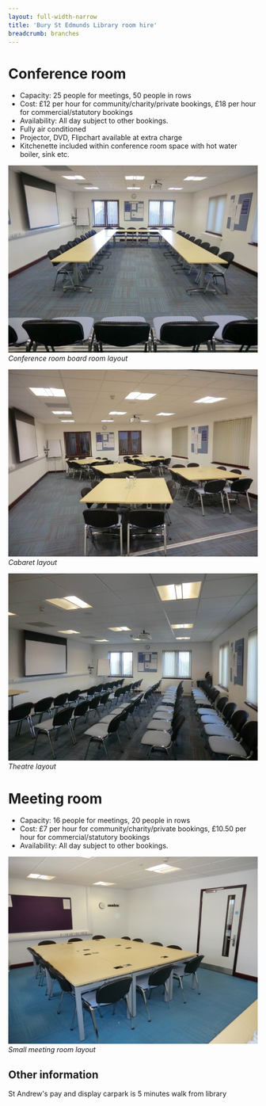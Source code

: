 ```yaml
---
layout: full-width-narrow
title: 'Bury St Edmunds Library room hire'
breadcrumb: branches
---
```

# Conference room

* Capacity: 25 people for meetings, 50 people in rows
* Cost: £12 per hour for community/charity/private bookings, £18 per hour for commercial/statutory bookings
* Availability: All day subject to other bookings.
* Fully air conditioned
* Projector, DVD, Flipchart available at extra charge
* Kitchenette included within conference room space with hot water boiler, sink etc.

![Conference room board room layout](/images/article/bury-board-room-layout.jpg)
*Conference room board room layout*

![Cabaret layout](/images/article/bury-cabaret-layout.jpg)
*Cabaret layout*

![Theatre layout](/images/article/bury-theatre-layout.jpg)
*Theatre layout*

# Meeting room

* Capacity: 16 people for meetings, 20 people in rows
* Cost: £7 per hour for community/charity/private bookings, £10.50 per hour for commercial/statutory bookings
* Availability: All day subject to other bookings.

![Small meeting room layout](/images/article/bury-small-meeting-room.jpg)
*Small meeting room layout*

## Other information

St Andrew's pay and display carpark is 5 minutes walk from library
